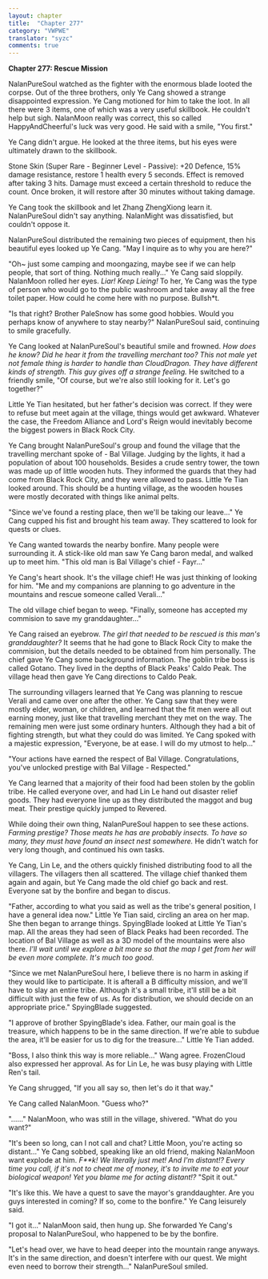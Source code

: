 ```yaml
---
layout: chapter
title:  "Chapter 277"
category: "VWPWE"
translator: "syzc"
comments: true
---
```


**Chapter 277: Rescue Mission**

NalanPureSoul watched as the fighter with the enormous blade looted the corpse. Out of the three brothers, only Ye Cang showed a strange disappointed expression. Ye Cang motioned for him to take the loot. In all there were 3 items, one of which was a very useful skillbook. He couldn't help but sigh. NalanMoon really was correct, this so called HappyAndCheerful's luck was very good. He said with a smile, "You first."

Ye Cang didn't argue. He looked at the three items, but his eyes were ultimately drawn to the skillbook.

Stone Skin (Super Rare - Beginner Level - Passive): +20 Defence, 15% damage resistance, restore 1 health every 5 seconds. Effect is removed after taking 3 hits. Damage must exceed a certain threshold to reduce the count. Once broken, it will restore after 30 minutes without taking damage.

Ye Cang took the skillbook and let Zhang ZhengXiong learn it. NalanPureSoul didn't say anything. NalanMight was dissatisfied, but couldn't oppose it.

NalanPureSoul distributed the remaining two pieces of equipment, then his beautiful eyes looked up Ye Cang. "May I inquire as to why you are here?"

"Oh~ just some camping and moongazing, maybe see if we can help people, that sort of thing. Nothing much really..." Ye Cang said sloppily. NalanMoon rolled her eyes. *Liar! Keep Lieing!* To her, Ye Cang was the type of person who would go to the public washroom and take away all the free toilet paper. How could he come here with no purpose. Bullsh\*t.

"Is that right? Brother PaleSnow has some good hobbies. Would you perhaps know of anywhere to stay nearby?" NalanPureSoul said, continuing to smile gracefully.

Ye Cang looked at NalanPureSoul's beautiful smile and frowned. *How does he know? Did he hear it from the travelling merchant too? This not male yet not female thing is harder to handle than CloudDragon. They have different kinds of strength. This guy gives off a strange feeling.* He switched to a friendly smile, "Of course, but we're also still looking for it. Let's go together?"

Little Ye Tian hesitated, but her father's decision was correct. If they were to refuse but meet again at the village, things would get awkward. Whatever the case, the Freedom Alliance and Lord's Reign would inevitably become the biggest powers in Black Rock City.

Ye Cang brought NalanPureSoul's group and found the village that the travelling merchant spoke of - Bal Village. Judging by the lights, it had a population of about 100 households. Besides a crude sentry tower, the town was made up of little wooden huts. They informed the guards that they had come from Black Rock City, and they were allowed to pass. Little Ye Tian looked around. This should be a hunting village, as the wooden houses were mostly decorated with things like animal pelts.

"Since we've found a resting place, then we'll be taking our leave..." Ye Cang cupped his fist and brought his team away. They scattered to look for quests or clues.

Ye Cang wanted towards the nearby bonfire. Many people were surrounding it. A stick-like old man saw Ye Cang baron medal, and walked up to meet him. "This old man is Bal Village's chief - Fayr..."

Ye Cang's heart shook. It's the village chief! He was just thinking of looking for him. "Me and my companions are planning to go adventure in the mountains and rescue someone called Verali..."

The old village chief began to weep. "Finally, someone has accepted my commision to save my granddaughter..."

Ye Cang raised an eyebrow. *The girl that needed to be rescued is this man's granddaughter?* It seems that he had gone to Black Rock City to make the commision, but the details needed to be obtained from him personally. The chief gave Ye Cang some background information. The goblin tribe boss is called Gotano. They lived in the depths of Black Peaks' Caldo Peak. The village head then gave Ye Cang directions to Caldo Peak. 

The surrounding villagers learned that Ye Cang was planning to rescue Verali and came over one after the other. Ye Cang saw that they were mostly elder, woman, or children, and learned that the fit men were all out earning money, just like that travelling merchant they met on the way. The remaining men were just some ordinary hunters. Although they had a bit of fighting strength, but what they could do was limited. Ye Cang spoked with a majestic expression, "Everyone, be at ease. I will do my utmost to help..."

"Your actions have earned the respect of Bal Village. Congratulations, you've unlocked prestige with Bal Village - Respected."

Ye Cang learned that a majority of their food had been stolen by the goblin tribe. He called everyone over, and had Lin Le hand out disaster relief goods. They had everyone line up as they distributed the maggot and bug meat. Their prestige quickly jumped to Revered.

While doing their own thing, NalanPureSoul happen to see these actions. *Farming prestige? Those meats he has are probably insects. To have so many, they must have found an insect nest somewhere.* He didn't watch for very long though, and continued his own tasks.

Ye Cang, Lin Le, and the others quickly finished distributing food to all the villagers. The villagers then all scattered. The village chief thanked them again and again, but Ye Cang made the old chief go back and rest. Everyone sat by the bonfire and began to discus.

"Father, according to what you said as well as the tribe's general position, I have a general idea now." Little Ye Tian said, circling an area on her map. She then began to arrange things. SpyingBlade looked at Little Ye Tian's map. All the areas they had seen of Black Peaks had been recorded. The location of Bal Village as well as a 3D model of the mountains were also there. *I'll wait until we explore a bit more so that the map I get from her will be even more complete. It's much too good.*

"Since we met NalanPureSoul here, I believe there is no harm in asking if they would like to participate. It is afterall a B difficulty mission, and we'll have to slay an entire tribe. Although it's a small tribe, it'll still be a bit difficult with just the few of us. As for distribution, we should decide on an appropriate price." SpyingBlade suggested.

"I approve of brother SpyingBlade's idea. Father, our main goal is the treasure, which happens to be in the same direction. If we're able to subdue the area, it'll be easier for us to dig for the treasure..." Little Ye Tian added.

"Boss, I also think this way is more reliable..." Wang agree. FrozenCloud also expressed her approval. As for Lin Le, he was busy playing with Little Ren's tail.

Ye Cang shrugged, "If you all say so, then let's do it that way."

Ye Cang called NalanMoon. "Guess who?"

"......" NalanMoon, who was still in the village, shivered. "What do you want?"

"It's been so long, can I not call and chat? Little Moon, you're acting so distant..." Ye Cang sobbed, speaking like an old friend, making NalanMoon want explode at him. *F\*\*k! We literally just met! And I'm distant!? Every time you call, if it's not to cheat me of money, it's to invite me to eat your biological weapon! Yet you blame me for acting distant!?* "Spit it out."

"It's like this. We have a quest to save the mayor's granddaughter. Are you guys interested in coming? If so, come to the bonfire." Ye Cang leisurely said.

"I got it..." NalanMoon said, then hung up. She forwarded Ye Cang's proposal to NalanPureSoul, who happened to be by the bonfire.

"Let's head over, we have to head deeper into the mountain range anyways. It's in the same direction, and doesn't interfere with our quest. We might even need to borrow their strength..." NalanPureSoul smiled. 
